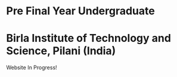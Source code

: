 # Pre Final Year Undergraduate
# Birla Institute of Technology and Science, Pilani (India)

Website In Progress!
